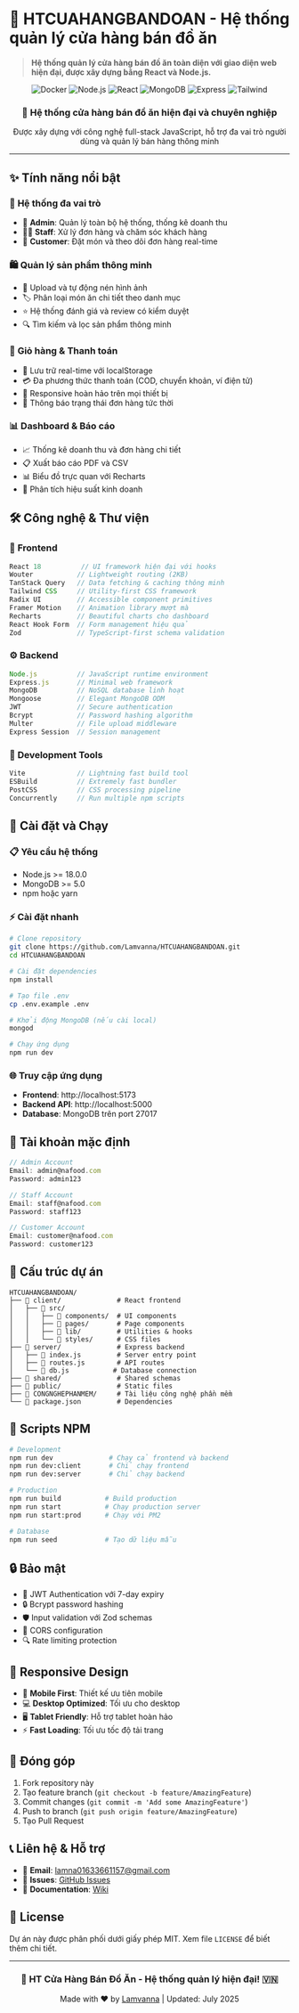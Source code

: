 # 🏪 **HTCUAHANGBANDOAN - Hệ thống quản lý cửa hàng bán đồ ăn**

> **Hệ thống quản lý cửa hàng bán đồ ăn toàn diện với giao diện web hiện đại, được xây dựng bằng React và Node.js.**

<div align="center">
  <img src="https://img.shields.io/badge/Docker-Ready-blue?logo=docker&style=for-the-badge" alt="Docker" />
  <img src="https://img.shields.io/badge/Node.js-18+-green?logo=node.js&style=for-the-badge" alt="Node.js" />
  <img src="https://img.shields.io/badge/React-18-blue?logo=react&style=for-the-badge" alt="React" />
  <img src="https://img.shields.io/badge/MongoDB-5+-green?logo=mongodb&style=for-the-badge" alt="MongoDB" />
  <img src="https://img.shields.io/badge/Express.js-404D59?style=for-the-badge&logo=express&logoColor=white" alt="Express" />
  <img src="https://img.shields.io/badge/Tailwind_CSS-38B2AC?style=for-the-badge&logo=tailwind-css&logoColor=white" alt="Tailwind" />
</div>

<div align="center">
  <h3>🚀 Hệ thống cửa hàng bán đồ ăn hiện đại và chuyên nghiệp</h3>
  <p>Được xây dựng với công nghệ full-stack JavaScript, hỗ trợ đa vai trò người dùng và quản lý bán hàng thông minh</p>
</div>

---

## ✨ Tính năng nổi bật

### 👥 **Hệ thống đa vai trò**
- 🔐 **Admin**: Quản lý toàn bộ hệ thống, thống kê doanh thu
- 👨‍💼 **Staff**: Xử lý đơn hàng và chăm sóc khách hàng  
- 👤 **Customer**: Đặt món và theo dõi đơn hàng real-time

### 🛍️ **Quản lý sản phẩm thông minh**
- 📸 Upload và tự động nén hình ảnh
- 🏷️ Phân loại món ăn chi tiết theo danh mục
- ⭐ Hệ thống đánh giá và review có kiểm duyệt
- 🔍 Tìm kiếm và lọc sản phẩm thông minh

### 🛒 **Giỏ hàng & Thanh toán**
- 💾 Lưu trữ real-time với localStorage
- 💳 Đa phương thức thanh toán (COD, chuyển khoản, ví điện tử)
- 📱 Responsive hoàn hảo trên mọi thiết bị
- 🔔 Thông báo trạng thái đơn hàng tức thời

### 📊 **Dashboard & Báo cáo**
- 📈 Thống kê doanh thu và đơn hàng chi tiết
- 📋 Xuất báo cáo PDF và CSV
- 📊 Biểu đồ trực quan với Recharts
- 🎯 Phân tích hiệu suất kinh doanh

## 🛠️ Công nghệ & Thư viện

### 🎨 **Frontend**
```javascript
React 18          // UI framework hiện đại với hooks
Wouter           // Lightweight routing (2KB)
TanStack Query   // Data fetching & caching thông minh
Tailwind CSS     // Utility-first CSS framework
Radix UI         // Accessible component primitives
Framer Motion    // Animation library mượt mà
Recharts         // Beautiful charts cho dashboard
React Hook Form  // Form management hiệu quả
Zod              // TypeScript-first schema validation
```

### ⚙️ **Backend**
```javascript
Node.js          // JavaScript runtime environment
Express.js       // Minimal web framework
MongoDB          // NoSQL database linh hoạt
Mongoose         // Elegant MongoDB ODM
JWT              // Secure authentication
Bcrypt           // Password hashing algorithm
Multer           // File upload middleware
Express Session  // Session management
```

### 🔧 **Development Tools**
```javascript
Vite             // Lightning fast build tool
ESBuild          // Extremely fast bundler
PostCSS          // CSS processing pipeline
Concurrently     // Run multiple npm scripts
```

## 🚀 Cài đặt và Chạy

### 📋 **Yêu cầu hệ thống**
- Node.js >= 18.0.0
- MongoDB >= 5.0
- npm hoặc yarn

### ⚡ **Cài đặt nhanh**
```bash
# Clone repository
git clone https://github.com/Lamvanna/HTCUAHANGBANDOAN.git
cd HTCUAHANGBANDOAN

# Cài đặt dependencies
npm install

# Tạo file .env
cp .env.example .env

# Khởi động MongoDB (nếu cài local)
mongod

# Chạy ứng dụng
npm run dev
```

### 🌐 **Truy cập ứng dụng**
- **Frontend**: http://localhost:5173
- **Backend API**: http://localhost:5000
- **Database**: MongoDB trên port 27017

## 🔐 Tài khoản mặc định

```javascript
// Admin Account
Email: admin@nafood.com
Password: admin123

// Staff Account  
Email: staff@nafood.com
Password: staff123

// Customer Account
Email: customer@nafood.com  
Password: customer123
```

## 📁 Cấu trúc dự án

```
HTCUAHANGBANDOAN/
├── 📂 client/              # React frontend
│   ├── 📂 src/
│   │   ├── 📂 components/  # UI components
│   │   ├── 📂 pages/       # Page components
│   │   ├── 📂 lib/         # Utilities & hooks
│   │   └── 📂 styles/      # CSS files
├── 📂 server/              # Express backend
│   ├── 📄 index.js         # Server entry point
│   ├── 📄 routes.js        # API routes
│   └── 📄 db.js           # Database connection
├── 📂 shared/              # Shared schemas
├── 📂 public/              # Static files
├── 📂 CONGNGHEPHANMEM/     # Tài liệu công nghệ phần mềm
└── 📄 package.json         # Dependencies
```

## 🎯 Scripts NPM

```bash
# Development
npm run dev              # Chạy cả frontend và backend
npm run dev:client       # Chỉ chạy frontend
npm run dev:server       # Chỉ chạy backend

# Production
npm run build           # Build production
npm run start           # Chạy production server
npm run start:prod      # Chạy với PM2

# Database
npm run seed            # Tạo dữ liệu mẫu
```

## 🔒 Bảo mật

- 🔐 JWT Authentication với 7-day expiry
- 🔒 Bcrypt password hashing
- 🛡️ Input validation với Zod schemas
- 🚫 CORS configuration
- 🔍 Rate limiting protection

## 📱 Responsive Design

- 📱 **Mobile First**: Thiết kế ưu tiên mobile
- 💻 **Desktop Optimized**: Tối ưu cho desktop
- 🖥️ **Tablet Friendly**: Hỗ trợ tablet hoàn hảo
- ⚡ **Fast Loading**: Tối ưu tốc độ tải trang

## 🤝 Đóng góp

1. Fork repository này
2. Tạo feature branch (`git checkout -b feature/AmazingFeature`)
3. Commit changes (`git commit -m 'Add some AmazingFeature'`)
4. Push to branch (`git push origin feature/AmazingFeature`)
5. Tạo Pull Request

## 📞 Liên hệ & Hỗ trợ

- 📧 **Email**: lamna01633661157@gmail.com
- 🐛 **Issues**: [GitHub Issues](https://github.com/Lamvanna/HTCUAHANGBANDOAN/issues)
- 📖 **Documentation**: [Wiki](https://github.com/Lamvanna/HTCUAHANGBANDOAN/wiki)

## 📄 License

Dự án này được phân phối dưới giấy phép MIT. Xem file `LICENSE` để biết thêm chi tiết.

---

<div align="center">
  <h3>🏪 HT Cửa Hàng Bán Đồ Ăn - Hệ thống quản lý hiện đại! 🇻🇳</h3>
  <p>Made with ❤️ by <a href="https://github.com/Lamvanna">Lamvanna</a> | Updated: July 2025</p>
</div>
